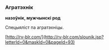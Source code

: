 ### Агратэхнік
**назоўнік, мужчынскі род**

Спецыяліст па агратэхніцы.

<a rel="author">[http://rv-blr.com/](http://rv-blr.com/slounik.jsp?letterId=0&maskId=0&pageId=93)</a>
